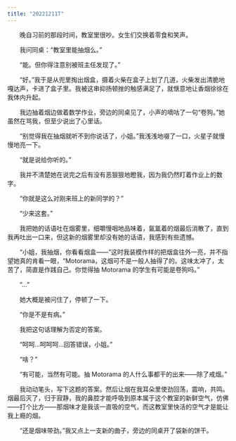 ```yaml
---
title: "20221211T"
---
```


　　晚自习前的那段时间，教室里很吵。女生们交换着零食和笑声。

　　我问同桌：“教室里能抽烟么。”

　　“能。但你得注意别被班主任发现了。”

　　“好。”我于是从兜里掏出烟盒，摄着火柴在盒子上划了几道，火柴发出清脆地嘎达声，卡进了盒子里。我被这串抑扬顿挫的触感满足了，就惬意地让香烟徐徐在我体内升起。

　　我边抽着烟边做着数学作业，旁边的同桌见了，小声的嘀咕了一句“卷狗。”她虽然在骂我，但至少说出了心里话。

　　“别觉得我在抽烟就听不到你说话了，小姐。”我浅浅地啜了一口，火星子就慢慢地亮一下。

　　“就是说给你听的。”

　　我并不清楚她在说完之后有没有恶狠狠地瞪我，因为我仍然盯着作业上的数字。

　　“你就是这么对刚来班上的新同学的？”

　　“少来这套。”

　　我把她的话语吐在烟雾里，细嚼慢咽地品味着，氤氲着的烟最后消散了，直到我再吐出一口来，但这新的烟雾里却没有她的话语，我感到有些遗憾。

　　“小姐，我抽烟，你看看烟盒——”这时我装模作样的把烟盒往外一亮，并不指望她真的肯看一眼，“Motorama，这烟可不是一般人抽得了的。这味太冲了，太苦了，简直是作践自己。你觉得抽 Motorama 的学生有可能是卷狗吗。”

　　“...”

　　她大概是被问住了，停顿了一下。

　　“你是不是有病。”

　　我把这句话理解为否定的答案。

　　“呵呵...呵呵呵...回答错误，小姐。”

　　“啥？”

　　“有可能，当然有可能。抽 Motorama 的人什么事都干的出来——除了戒烟。”

　　我动动笔头，写下这题的答案。然后让烟在我耳朵里使劲回荡，震响，共鸣。烟最后灭了，归于寂静，我的鼻腔才能呼吸到原本属于这个教室的新鲜空气，仿佛——打个比方——那烟味才是我该一直吸的空气，而这教室里快活的空气才是能让我上瘾的烟。

　　“还是烟味带劲。”我又点上一支新的曲子，旁边的同桌开了袋新的饼干。
